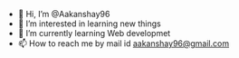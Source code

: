 - 👋 Hi, I’m @Aakanshay96
- 👀 I’m interested in learning new things
- 🌱 I’m currently learning Web developmet
- 📫 How to reach me by mail id aakanshay96@gmail.com

<!---
Aakanshay96/Aakanshay96 is a ✨ special ✨ repository because its `README.md` (this file) appears on your GitHub profile.
You can click the Preview link to take a look at your changes.
